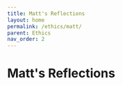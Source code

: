 ```yaml
---
title: Matt's Reflections
layout: home
permalink: /ethics/matt/
parent: Ethics
nav_order: 2
---
```


# Matt's Reflections
